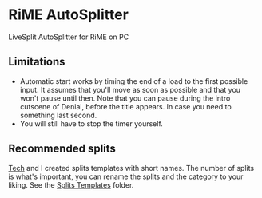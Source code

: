 # RiME AutoSplitter

LiveSplit AutoSplitter for RiME on PC  

## Limitations

- Automatic start works by timing the end of a load to the first possible input. It assumes that you'll move as soon as possible and that you won't pause until then. Note that you can pause during the intro cutscene of Denial, before the title appears. In case you need to something last second.
- You will still have to stop the timer yourself.

## Recommended splits

[Tech](https://www.speedrun.com/user/Tech) and I created splits templates with short names. The number of splits is what's important, you can rename the splits and the category to your liking. See the [Splits Templates](https://github.com/Avasam/Avasam.Autosplitters/tree/main/RiME/Splits%20Templates) folder.
